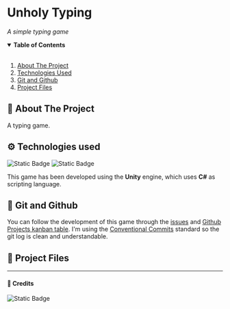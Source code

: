 ﻿<div align="center">

</div>

# Unholy Typing

_A simple typing game_

</div>

<details open="open">
  <summary><b>Table of Contents</b></summary>

<br>

1. [About The Project](Unholy-Typing)
2. [Technologies Used](-Technologies-used)
4. [Git and Github](-Git-and-Github)
5. [Project Files](-Project-Files)
  
</details>

## 📜 About The Project

A typing game.

## ⚙️ Technologies used

![Static Badge](https://img.shields.io/badge/Unity-100000?style=flat&logo=unity) 
![Static Badge](https://img.shields.io/badge/C%23-239120?style=flat&logo=c-sharp&logoColor=white)

This game has been developed using the **Unity** engine, which uses **C#** as scripting language.

## 🐙 Git and Github

You can follow the development of this game through the [issues][gh-issues] and [Github Projects kanban table][gh-projects].
I'm using the [Conventional Commits][conventional-commits] standard so the git log is clean and understandable.

## 💾 Project Files

---

#### 🖤 Credits

![Static Badge](https://img.shields.io/badge/Made_with_🐙_by-Martina_Victoria-pink)

[gh-issues]: https://github.com/CakeNeka/Unholy-Typing/issues
[gh-projects]: https://github.com/users/CakeNeka/projects/5/views/1
[conventional-commits]: https://www.conventionalcommits.org/en/v1.0.0/
